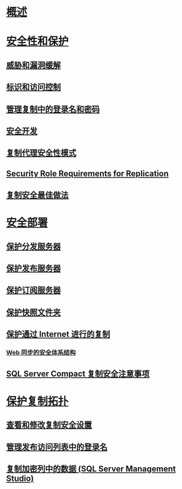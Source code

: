 # [概述](security-overview-replication.md)  
# [安全性和保护](security-and-protection-replication.md)  
## [威胁和漏洞缓解](threat-and-vulnerability-mitigation-replication.md)  
## [标识和访问控制](identity-and-access-control-replication.md)  
## [管理复制中的登录名和密码](manage-logins-and-passwords-in-replication.md)  
## [安全开发](secure-development-replication.md)  
## [复制代理安全性模式](replication-agent-security-model.md)  
## [Security Role Requirements for Replication](security-role-requirements-for-replication.md)  
## [复制安全最佳做法](replication-security-best-practices.md)  
# [安全部署](secure-deployment-replication.md)  
## [保护分发服务器](secure-the-distributor.md)  
## [保护发布服务器](secure-the-publisher.md)  
## [保护订阅服务器](secure-the-subscriber.md)  
## [保护快照文件夹](secure-the-snapshot-folder.md)  
## [保护通过 Internet 进行的复制](securing-replication-over-the-internet.md)  
### [Web 同步的安全体系结构](security-architecture-for-web-synchronization.md)  
## [SQL Server Compact 复制安全注意事项](security-considerations-for-sql-server-compact-replication.md)  
# [保护复制拓扑](secure-a-replication-topology.md)  
## [查看和修改复制安全设置](view-and-modify-replication-security-settings.md)  
## [管理发布访问列表中的登录名](manage-logins-in-the-publication-access-list.md)  
## [复制加密列中的数据 (SQL Server Management Studio)](replicate-data-in-encrypted-columns-sql-server-management-studio.md)  
